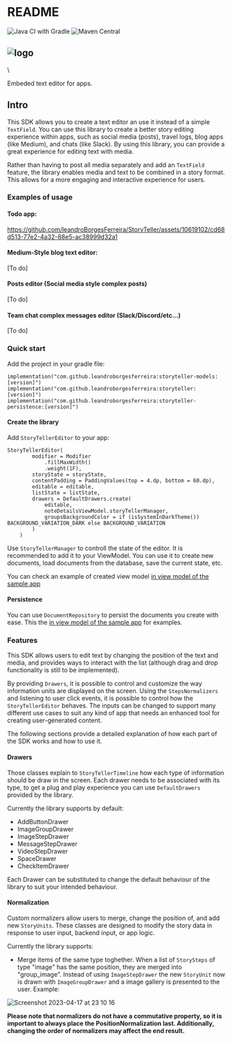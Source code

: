 # README

![Java CI with Gradle](https://github.com/leandroBorgesFerreira/StoryTeller/workflows/Complete%20build/badge.svg) ![Maven Central](https://img.shields.io/maven-central/v/com.github.leandroborgesferreira/storyteller)

## ![logo](https://github.com/leandroBorgesFerreira/StoryTeller/assets/10619102/bd7172de-51f0-40a2-ba29-dea50c13e7b7)

\


Embeded text editor for apps.

## Intro

This SDK allows you to create a text editor an use it instead of a simple `TextField`. You can use this library to create a better story editing experience within apps, such as social media (posts), travel logs, blog apps (like Medium), and chats (like Slack). By using this library, you can provide a great experience for editing text with media.

Rather than having to post all media separately and add an `TextField` feature, the library enables media and text to be combined in a story format. This allows for a more engaging and interactive experience for users.

### Examples of usage

#### Todo app:

https://github.com/leandroBorgesFerreira/StoryTeller/assets/10619102/cd68d513-77e2-4a32-88e5-ac38999d32a1

#### Medium-Style blog text editor:

\[To do]

#### Posts editor (Social media style complex posts)

\[To do]

#### Team chat complex messages editor (Slack/Discord/etc...)

\[To do]

### Quick start

Add the project in your gradle file:

```
implementation("com.github.leandroborgesferreira:storyteller-models:[version]")
implementation("com.github.leandroborgesferreira:storyteller:[version]")
implementation("com.github.leandroborgesferreira:storyteller-persistence:[version]")
```

#### Create the library

Add `StoryTellerEditor` to your app:

```
StoryTellerEditor(
        modifier = Modifier
            .fillMaxWidth()
            .weight(1F),
        storyState = storyState,
        contentPadding = PaddingValues(top = 4.dp, bottom = 60.dp),
        editable = editable,
        listState = listState,
        drawers = DefaultDrawers.create(
            editable,
            noteDetailsViewModel.storyTellerManager,
            groupsBackgroundColor = if (isSystemInDarkTheme()) BACKGROUND_VARIATION_DARK else BACKGROUND_VARIATION
        )
    )
```

Use `StoryTellerManager` to controll the state of the editor. It is recommended to add it to your ViewModel. You can use it to create new documents, load documents from the database, save the current state, etc.

You can check an example of created view model [in view model of the sample app](app\_sample/src/main/java/br/com/leandroferreira/app\_sample/screens/note/NoteDetailsViewModel.kt)

#### Persistence

You can use `DocumentRepository` to persist the documents you create with ease. This the [in view model of the sample app](app\_sample/src/main/java/br/com/leandroferreira/app\_sample/screens/note/NoteDetailsViewModel.kt) for examples.

### Features

This SDK allows users to edit text by changing the position of the text and media, and provides ways to interact with the list (although drag and drop functionality is still to be implemented).

By providing `Drawers`, it is possible to control and customize the way information units are displayed on the screen. Using the `StepsNormalizers` and listening to user click events, it is possible to control how the `StoryTellerEditor` behaves. The inputs can be changed to support many different use cases to suit any kind of app that needs an enhanced tool for creating user-generated content.

The following sections provide a detailed explanation of how each part of the SDK works and how to use it.

#### Drawers

Those classes explain to `StoryTellerTimeline` how each type of information should be draw in the screen. Each drawer needs to be associated with its type, to get a plug and play experience you can use `DefaultDrawers` provided by the library.

Currently the library supports by default:

* AddButtonDrawer
* ImageGroupDrawer
* ImageStepDrawer
* MessageStepDrawer
* VideoStepDrawer
* SpaceDrawer
* CheckItemDrawer

Each Drawer can be substituted to change the default behaviour of the library to suit your intended behaviour.

#### Normalization

Custom normalizers allow users to merge, change the position of, and add new `StoryUnits`. These classes are designed to modify the story data in response to user input, backend input, or app logic.

Currently the library supports:

* Merge items of the same type toghether. When a list of `StorySteps` of type "image" has the same position, they are merged into "group\_image". Instead of using `ImageStepDrawer` the new `StoryUnit` now is drawn with `ImageGroupDrawer` and a image gallery is presented to the user. Example:

![Screenshot 2023-04-17 at 23 10 16](https://user-images.githubusercontent.com/10619102/232611555-32ed2125-2622-4f69-8fde-e140751dbb2c.png)

**Please note that normalizers do not have a commutative property, so it is important to always place the PositionNormalization last. Additionally, changing the order of normalizers may affect the end result.**
